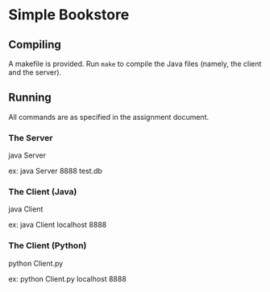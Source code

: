 # Simple Bookstore

## Compiling

A makefile is provided. Run `make` to compile the Java files (namely, the client and the server).

## Running

All commands are as specified in the assignment document.

### The Server

java Server <port> <database filename>

ex: java Server 8888 test.db

### The Client (Java)

java Client <server address> <port>

ex: java Client localhost 8888

### The Client (Python)

python Client.py <server address> <port>

ex: python Client.py localhost 8888
